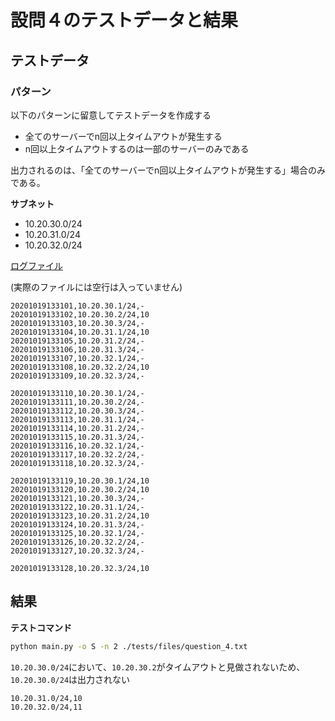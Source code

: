 # 設問４のテストデータと結果

## テストデータ

### パターン

以下のパターンに留意してテストデータを作成する

- 全てのサーバーでn回以上タイムアウトが発生する
- n回以上タイムアウトするのは一部のサーバーのみである

出力されるのは、「全てのサーバーでn回以上タイムアウトが発生する」場合のみである。

**サブネット**

- 10.20.30.0/24
- 10.20.31.0/24
- 10.20.32.0/24

[ログファイル](./files/question_4.txt)

(実際のファイルには空行は入っていません)

```
20201019133101,10.20.30.1/24,-
20201019133102,10.20.30.2/24,10
20201019133103,10.20.30.3/24,-
20201019133104,10.20.31.1/24,10
20201019133105,10.20.31.2/24,-
20201019133106,10.20.31.3/24,-
20201019133107,10.20.32.1/24,-
20201019133108,10.20.32.2/24,10
20201019133109,10.20.32.3/24,-

20201019133110,10.20.30.1/24,-
20201019133111,10.20.30.2/24,-
20201019133112,10.20.30.3/24,-
20201019133113,10.20.31.1/24,-
20201019133114,10.20.31.2/24,-
20201019133115,10.20.31.3/24,-
20201019133116,10.20.32.1/24,-
20201019133117,10.20.32.2/24,-
20201019133118,10.20.32.3/24,-

20201019133119,10.20.30.1/24,10
20201019133120,10.20.30.2/24,10
20201019133121,10.20.30.3/24,-
20201019133122,10.20.31.1/24,-
20201019133123,10.20.31.2/24,10
20201019133124,10.20.31.3/24,-
20201019133125,10.20.32.1/24,-
20201019133126,10.20.32.2/24,-
20201019133127,10.20.32.3/24,-

20201019133128,10.20.32.3/24,10
```

## 結果

**テストコマンド**

```bash
python main.py -o S -n 2 ./tests/files/question_4.txt
```

`10.20.30.0/24`において、`10.20.30.2`がタイムアウトと見做されないため、`10.20.30.0/24`は出力されない

```
10.20.31.0/24,10
10.20.32.0/24,11
```


